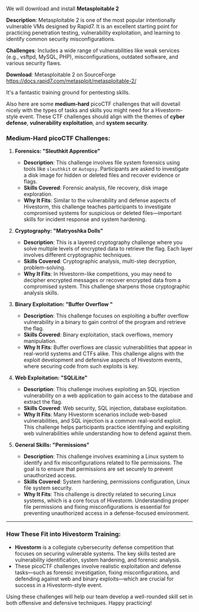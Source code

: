 We will download and install **Metasploitable 2**

**Description**: Metasploitable 2 is one of the most popular intentionally vulnerable VMs designed by Rapid7. It is an excellent starting point for practicing penetration testing, vulnerability exploitation, and learning to identify common security misconfigurations.

**Challenges**: Includes a wide range of vulnerabilities like weak services (e.g., vsftpd, MySQL, PHP), misconfigurations, outdated software, and various security flaws.

**Download**: Metasploitable 2 on SourceForge https://docs.rapid7.com/metasploit/metasploitable-2/

It's a fantastic training ground for pentesting skills. 

Also here are some **medium-hard** picoCTF challenges that will dovetail nicely with the types of tasks and skills you might need for a Hivestorm-style event. These CTF challenges should align with the themes of **cyber defense**, **vulnerability exploitation**, and **system security**.

### **Medium-Hard picoCTF Challenges:**

1. **Forensics: "Sleuthkit Apprentice"**
   - **Description**: This challenge involves file system forensics using tools like `sleuthkit` or `Autopsy`. Participants are asked to investigate a disk image for hidden or deleted files and recover evidence or flags.
   - **Skills Covered**: Forensic analysis, file recovery, disk image exploration.
   - **Why It Fits**: Similar to the vulnerability and defense aspects of Hivestorm, this challenge teaches participants to investigate compromised systems for suspicious or deleted files—important skills for incident response and system hardening.

2. **Cryptography: "Matryoshka Dolls"**
   - **Description**: This is a layered cryptography challenge where you solve multiple levels of encrypted data to retrieve the flag. Each layer involves different cryptographic techniques.
   - **Skills Covered**: Cryptographic analysis, multi-step decryption, problem-solving.
   - **Why It Fits**: In Hivestorm-like competitions, you may need to decipher encrypted messages or recover encrypted data from a compromised system. This challenge sharpens those cryptographic analysis skills.

3. **Binary Exploitation: "Buffer Overflow "**
   - **Description**: This challenge focuses on exploiting a buffer overflow vulnerability in a binary to gain control of the program and retrieve the flag.
   - **Skills Covered**: Binary exploitation, stack overflows, memory manipulation.
   - **Why It Fits**: Buffer overflows are classic vulnerabilities that appear in real-world systems and CTFs alike. This challenge aligns with the exploit development and defensive aspects of Hivestorm events, where securing code from such exploits is key.

4. **Web Exploitation: "SQLiLite"**
   - **Description**: This challenge involves exploiting an SQL injection vulnerability on a web application to gain access to the database and extract the flag.
   - **Skills Covered**: Web security, SQL injection, database exploitation.
   - **Why It Fits**: Many Hivestorm scenarios include web-based vulnerabilities, and SQL injection is a common real-world exploit. This challenge helps participants practice identifying and exploiting web vulnerabilities while understanding how to defend against them.

5. **General Skills: "Permissions"**
   - **Description**: This challenge involves examining a Linux system to identify and fix misconfigurations related to file permissions. The goal is to ensure that permissions are set securely to prevent unauthorized access.
   - **Skills Covered**: System hardening, permissions configuration, Linux file system security.
   - **Why It Fits**: This challenge is directly related to securing Linux systems, which is a core focus of Hivestorm. Understanding proper file permissions and fixing misconfigurations is essential for preventing unauthorized access in a defense-focused environment.

---

### **How These Fit into Hivestorm Training:**
- **Hivestorm** is a collegiate cybersecurity defense competition that focuses on securing vulnerable systems. The key skills tested are vulnerability identification, system hardening, and forensic analysis.
- These picoCTF challenges involve realistic exploitation and defense tasks—such as forensic investigation, fixing misconfigurations, and defending against web and binary exploits—which are crucial for success in a Hivestorm-style event.
  
Using these challenges will help our team develop a well-rounded skill set in both offensive and defensive techniques. Happy practicing!
